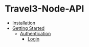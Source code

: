 # Travel3-Node-API

-   [Installation](#installation)
-   [Getting Started](#getting-started)
    -   [Authentication](#authentication)
        -   [Login](#login)
              <!-- - [Register](#register) -->
              <!-- - [Logout](#logout) -->
            <!-- - [Users](#users)
        -   [Get All Users](#get-all-users)
        -   [Get User By Id](#get-user-by-id)
        -   [Update User](#update-user)
        -   [Delete User](#delete-user) -->
    -   [Admin](#admin)
        -   [Events](#events)
            -   [Get All Events](#get-all-events)
            -   [Get Event By Id](#get-event-by-id)
            -   [Create Event](#create-event)
            -   [Update Event](#update-event)
            -   [Delete Event](#delete-event)

## Installation

```bash
npm install --save @travel3/travel3-api
```

## Getting Started

```javascript
Travel3.Context.initialize({
    apiKey: 'YOUR_API_KEY',
    apiBaseUrl: 'https://travel-3-api.herokuapp.com',
    errorCallback: (error) => {
        // eslint-disable-next-line no-console, no-undef
        console.log('Error: ', error.data);
    }
});
```

### Authentication

#### Login

```javascript
import Travel3 from '@travel3/travel3-api';
import dotenv from 'dotenv';
dotenv.config();

await Travel3.Auth.login({
    email: '1997roylee@gmail.com',
    password: '12345678',
    grant_type: 'password',
    client_id: process.env.CLIENT_ID,
    client_secret: process.env.CLIENT_SECRET,
    identifier_type: 'email'
});
```

### Admin

#### Event

##### Get All Events

```javascript
import Travel3 from '@travel3/travel3-api';

const events = await Travel3.Admin.Event.list();
```

##### Get Event By Id

```javascript
import Travel3 from '@travel3/travel3-api';

const event = await Travel3.Admin.Event.show({
    eventId: 'cdf58f57-618c-41e3-9cd2-21d4c3691002'
});
```

##### Create Event

```javascript
import Travel3 from '@travel3/travel3-api';

const event = await Travel3.Admin.Event.create({
    event_type_id: '7bbec334-db09-4d04-acea-09df4a7b0963',
    nft_collection_id: '2c196aa2-1939-4200-95ef-ffdae46d981d',
    name: '(Sample) MGM Cotai Starbucks Coffee Workshop',
    timezone: 'Asia/Hong_Kong',
    slug: 'mgm-cotai-starbucks-coffee-workshop',
    started_at: '2022-08-01 04:44:17',
    scheduled_to_end_at: '2022-09-30 04:44:17',
    description: 'Hello world',
    language: 'Chinese',
    venue_attributes: {
        name: 'MGM Cotai',
        address: '4HW9+78V, Av. da Nave Desportiva, Macao',
        latitude: 22.145734,
        longitude: 113.568012,
        city: 'Macau SAR',
        state: 'Macau SAR',
        country: 'Macau SAR'
    },
    images_attributes: [
        {
            src: 'https://cdn.pixabay.com/photo/2016/03/26/23/23/starbucks-1281880__480.jpg'
        }
    ]
});
```
